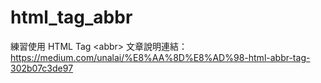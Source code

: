 # html_tag_abbr
練習使用 HTML Tag &lt;abbr>
文章說明連結：https://medium.com/unalai/%E8%AA%8D%E8%AD%98-html-abbr-tag-302b07c3de97
